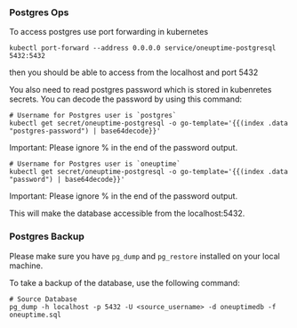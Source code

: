 ### Postgres Ops

To access postgres use port forwarding in kubernetes

```
kubectl port-forward --address 0.0.0.0 service/oneuptime-postgresql 5432:5432
```

then you should be able to access from the localhost and port 5432

You also need to read postgres password which is stored in kubenretes secrets. You can decode the password by using this command: 


```
# Username for Postgres user is `postgres`
kubectl get secret/oneuptime-postgresql -o go-template='{{(index .data "postgres-password") | base64decode}}'
```

Important: Please ignore % in the end of the password output. 


```
# Username for Postgres user is `oneuptime`
kubectl get secret/oneuptime-postgresql -o go-template='{{(index .data "password") | base64decode}}'
```

Important: Please ignore % in the end of the password output. 


This will make the database accessible from the localhost:5432.


### Postgres Backup

Please make sure you have `pg_dump` and `pg_restore` installed on your local machine.

To take a backup of the database, use the following command:

```
# Source Database
pg_dump -h localhost -p 5432 -U <source_username> -d oneuptimedb -f oneuptime.sql
```
